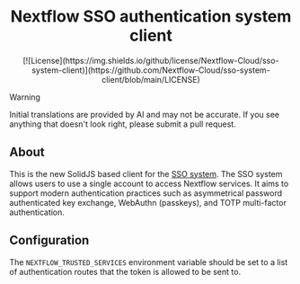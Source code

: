 <h1 align="center">Nextflow SSO authentication system client</h1>
<p align="center">[![License](https://img.shields.io/github/license/Nextflow-Cloud/sso-system-client)](https://github.com/Nextflow-Cloud/sso-system-client/blob/main/LICENSE)</p>

> [!WARNING]
> Initial translations are provided by AI and may not be accurate. If you see anything that doesn't look right, please submit a pull request.

## About
This is the new SolidJS based client for the [SSO system](https://github.com/Nextflow-Cloud/sso-system). The SSO system allows users to use a single account to access Nextflow services. It aims to support modern authentication practices such as asymmetrical password authenticated key exchange, WebAuthn (passkeys), and TOTP multi-factor authentication. 

## Configuration
The `NEXTFLOW_TRUSTED_SERVICES` environment variable should be set to a list of authentication routes that the token is allowed to be sent to.
